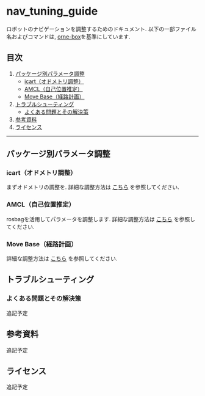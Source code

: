 # nav_tuning_guide
ロボットのナビゲーションを調整するためのドキュメント. 以下の一部ファイル名およびコマンドは, [orne-box](https://github.com/open-rdc/orne-box)を基準にしています.

## 目次

1. [パッケージ別パラメータ調整](#パッケージ別パラメータ調整)  
   - [icart（オドメトリ調整）](./icart) 
   - [AMCL（自己位置推定）](./amcl)  
   - [Move Base（経路計画）](./move_base)  
2. [トラブルシューティング](#トラブルシューティング)  
   - [よくある問題とその解決策](#よくある問題とその解決策)  
3. [参考資料](#参考資料)  
4. [ライセンス](#ライセンス)  

---

## パッケージ別パラメータ調整
### icart（オドメトリ調整）
まずオドメトリの調整を. 
詳細な調整方法は [こちら](./icart) を参照してください. 

### AMCL（自己位置推定）
rosbagを活用してパラメータを調整します. 
詳細な調整方法は [こちら](./amcl) を参照してください. 

### Move Base（経路計画）

詳細な調整方法は [こちら](./move_base) を参照してください. 

## トラブルシューティング
### よくある問題とその解決策
追記予定

## 参考資料
追記予定

## ライセンス
追記予定